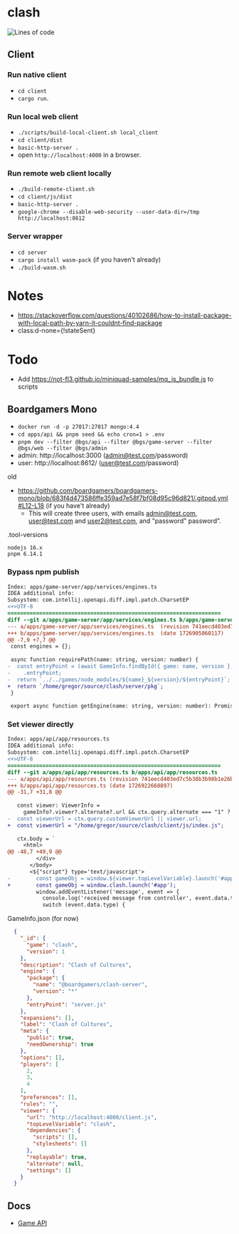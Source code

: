 # clash

![Lines of code](https://img.shields.io/tokei/lines/github/boardgamers/clash)

## Client

### Run native client

- `cd client`
- `cargo run`.

### Run local web client

- `./scripts/build-local-client.sh local_client`
- `cd client/dist`
- `basic-http-server .`
- open `http://localhost:4000` in a browser.

### Run remote web client locally

- `./build-remote-client.sh`
- `cd client/js/dist`
- `basic-http-server .`
- `google-chrome --disable-web-security --user-data-dir=/tmp http://localhost:8612`

### Server wrapper

- `cd server`
- `cargo install wasm-pack` (if you haven't already)
- `./build-wasm.sh`

# Notes

- https://stackoverflow.com/questions/40102686/how-to-install-package-with-local-path-by-yarn-it-couldnt-find-package
- class:d-none={!stateSent}

# Todo

- Add https://not-fl3.github.io/miniquad-samples/mq_js_bundle.js to scripts

## Boardgamers Mono

- `docker run -d -p 27017:27017 mongo:4.4`
- `cd apps/api && pnpm seed && echo cron=1 > .env`
- `pnpm dev --filter @bgs/api --filter @bgs/game-server --filter @bgs/web --filter @bgs/admin`
- admin: http://localhost:3000 (admin@test.com/password)
- user: http://localhost:8612/ (user@test.com/password)

old

- https://github.com/boardgamers/boardgamers-mono/blob/683f4d473586ffe359ad7e58f7bf08d95c96d821/.gitpod.yml#L12-L18 (if
  you have't already)
    - This will create three users, with emails admin@test.com, user@test.com and user2@test.com, and "password"
      password".

.tool-versions

```
nodejs 16.x
pnpm 6.14.1
```

### Bypass npm publish

```diff
Index: apps/game-server/app/services/engines.ts
IDEA additional info:
Subsystem: com.intellij.openapi.diff.impl.patch.CharsetEP
<+>UTF-8
===================================================================
diff --git a/apps/game-server/app/services/engines.ts b/apps/game-server/app/services/engines.ts
--- a/apps/game-server/app/services/engines.ts	(revision 741eecd403ed7c5b38b3b98b1e26be8a502cafc0)
+++ b/apps/game-server/app/services/engines.ts	(date 1726905060117)
@@ -7,9 +7,7 @@
 const engines = {};
 
 async function requirePath(name: string, version: number) {
-  const entryPoint = (await GameInfo.findById({ game: name, version }, "engine.entryPoint", { lean: true })).engine
-    .entryPoint;
-  return `../../games/node_modules/${name}_${version}/${entryPoint}`;
+  return `/home/gregor/source/clash/server/pkg`;
 }
 
 export async function getEngine(name: string, version: number): Promise<Engine> {
```

### Set viewer directly

```diff
Index: apps/api/app/resources.ts
IDEA additional info:
Subsystem: com.intellij.openapi.diff.impl.patch.CharsetEP
<+>UTF-8
===================================================================
diff --git a/apps/api/app/resources.ts b/apps/api/app/resources.ts
--- a/apps/api/app/resources.ts	(revision 741eecd403ed7c5b38b3b98b1e26be8a502cafc0)
+++ b/apps/api/app/resources.ts	(date 1726922668897)
@@ -31,7 +31,8 @@
 
   const viewer: ViewerInfo =
     gameInfo?.viewer?.alternate?.url && ctx.query.alternate === "1" ? gameInfo?.viewer.alternate : gameInfo.viewer;
-  const viewerUrl = ctx.query.customViewerUrl || viewer.url;
+  const viewerUrl = "/home/gregor/source/clash/client/js/index.js";
 
   ctx.body = `
     <html>
@@ -48,7 +49,9 @@
         </div>
       </body>
       <${"script"} type='text/javascript'>
-        const gameObj = window.${viewer.topLevelVariable}.launch('#app');
+        const gameObj = window.clash.launch('#app');
         window.addEventListener('message', event => {
           console.log('received message from controller', event.data.type, JSON.parse(JSON.stringify(event.data)));
           switch (event.data.type) {
```
     
GameInfo.json (for now)

```json
  {
    "_id": {
      "game": "clash",
      "version": 1
    },
    "description": "Clash of Cultures",
    "engine": {
      "package": {
        "name": "@boardgamers/clash-server",
        "version": "*"
      },
      "entryPoint": "server.js"
    },
    "expansions": [],
    "label": "Clash of Cultures",
    "meta": {
      "public": true,
      "needOwnership": true
    },
    "options": [],
    "players": [
      2,
      3,
      4
    ],
    "preferences": [],
    "rules": "",
    "viewer": {
      "url": "http://localhost:4000/client.js",
      "topLevelVariable": "clash",
      "dependencies": {
        "scripts": [],
        "stylesheets": []
      },
      "replayable": true,
      "alternate": null,
      "settings": []
    }
  }
```


## Docs

- [Game API](https://docs.boardgamers.space/guide/engine-api.html)

